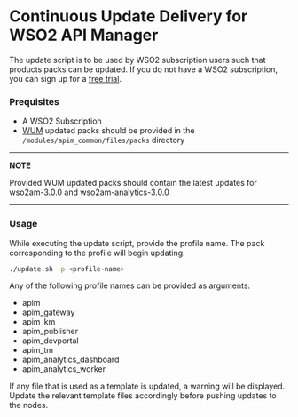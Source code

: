 # Continuous Update Delivery for WSO2 API Manager

The update script is to be used by WSO2 subscription users such that products packs can be updated. If you do not have a WSO2 subscription, you can sign up for a [free trial](https://wso2.com/subscription/free-trial).

### Prequisites
* A WSO2 Subscription
* [WUM](https://wso2.com/updates/wum) updated packs should be provided in the `/modules/apim_common/files/packs` directory

---
**NOTE**

Provided WUM updated packs should contain the latest updates for wso2am-3.0.0 and wso2am-analytics-3.0.0

---

### Usage
While executing the update script, provide the profile name. The pack corresponding to the profile will begin updating.
```bash
./update.sh -p <profile-name>
```
Any of the following profile names can be provided as arguments:
* apim
* apim_gateway
* apim_km
* apim_publisher
* apim_devportal
* apim_tm
* apim_analytics_dashboard
* apim_analytics_worker

If any file that is used as a template is updated, a warning will be displayed. Update the relevant template files accordingly before pushing updates to the nodes.
